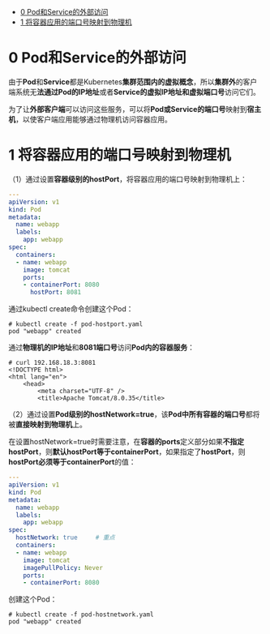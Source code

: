 
<!-- @import "[TOC]" {cmd="toc" depthFrom=1 depthTo=6 orderedList=false} -->

<!-- code_chunk_output -->

- [0 Pod和Service的外部访问](#0-pod和service的外部访问)
- [1 将容器应用的端口号映射到物理机](#1-将容器应用的端口号映射到物理机)

<!-- /code_chunk_output -->

# 0 Pod和Service的外部访问

由于**Pod**和**Service**都是Kubernetes**集群范围内的虚拟概念**，所以**集群外**的客户端系统无**法通过Pod的IP地址**或者**Service的虚拟IP地址和虚拟端口号**访问它们。

为了让**外部客户端**可以访问这些服务，可以将**Pod或Service的端口号**映射到**宿主机**，以使客户端应用能够通过物理机访问容器应用。

# 1 将容器应用的端口号映射到物理机

（1）通过设置**容器级别的hostPort**，将容器应用的端口号映射到物理机上：

```yaml
---
apiVersion: v1
kind: Pod
metadata:
  name: webapp
  labels:
    app: webapp
spec:
  containers:
  - name: webapp
    image: tomcat
    ports:
    - containerPort: 8080
      hostPort: 8081
```

通过kubectl create命令创建这个Pod：

```
# kubectl create -f pod-hostport.yaml
pod "webapp" created
```

通过**物理机的IP地址**和**8081端口号**访问**Pod内的容器服务**：

```
# curl 192.168.18.3:8081
<!DOCTYPE html>
<html lang="en">
    <head>
        <meta charset="UTF-8" />
        <title>Apache Tomcat/8.0.35</title>
```

（2）通过设置**Pod级别的hostNetwork=true**，该**Pod中所有容器的端口号**都将被**直接映射到物理机**上。

在设置hostNetwork=true时需要注意，在**容器的ports**定义部分如果**不指定hostPort**，则**默认hostPort等于containerPort**，如果指定了**hostPort**，则**hostPort必须等于containerPort**的值：

```yaml
---
apiVersion: v1 
kind: Pod
metadata:
  name: webapp
  labels:
    app: webapp
spec:
  hostNetwork: true     # 重点
  containers:
  - name: webapp
    image: tomcat
    imagePullPolicy: Never
    ports:
    - containerPort: 8080
```

创建这个Pod：

```
# kubectl create -f pod-hostnetwork.yaml
pod "webapp" created
```

